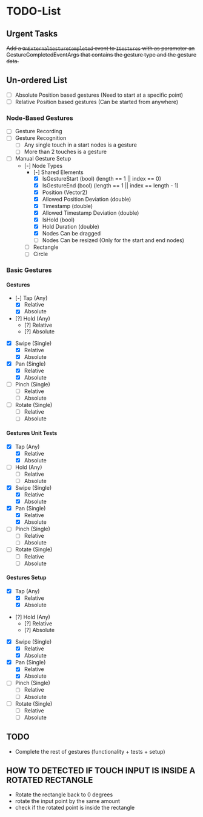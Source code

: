 # TODO-List

## Urgent Tasks

~~Add a `OnExternalGestureCompleted` event to `IGestures` with as parameter an GestureCompletedEventArgs that contains the gesture type and the gesture data.~~

## Un-ordered List

- [ ] Absolute Position based gestures (Need to start at a specific point)
- [ ] Relative Position based gestures (Can be started from anywhere)

### Node-Based Gestures

- [ ] Gesture Recording
- [ ] Gesture Recognition
    - [ ] Any single touch in a start nodes is a gesture
    - [ ] More than 2 touches is a gesture
- [ ] Manual Gesture Setup
    - [-] Node Types
        - [-] Shared Elements
            - [x] IsGestureStart (bool) (length == 1 || index == 0)
            - [x] IsGestureEnd (bool) (length == 1 || index == length - 1)
            - [x] Position (Vector2)
            - [x] Allowed Position Deviation (double)
            - [x] Timestamp (double)
            - [x] Allowed Timestamp Deviation (double)
            - [x] IsHold (bool)
            - [x] Hold Duration (double)
            - [x] Nodes Can be dragged
            - [ ] Nodes Can be resized (Only for the start and end nodes)
        - [ ] Rectangle
        - [ ] Circle

### Basic Gestures

#### Gestures

- [-] Tap (Any)
    - [x] Relative
    - [x] Absolute

- [?] Hold (Any)
    - [?] Relative
    - [?] Absolute

- [x] Swipe (Single)
    - [x] Relative
    - [x] Absolute

- [x] Pan (Single)
    - [x] Relative
    - [x] Absolute

- [ ] Pinch (Single)
    - [ ] Relative
    - [ ] Absolute
- [ ] Rotate (Single)
    - [ ] Relative
    - [ ] Absolute

#### Gestures Unit Tests

- [x] Tap (Any)
    - [x] Relative
    - [x] Absolute

- [ ] Hold (Any)
    - [ ] Relative
    - [ ] Absolute

- [x] Swipe (Single)
    - [x] Relative
    - [x] Absolute

- [x] Pan (Single)
    - [x] Relative
    - [x] Absolute

- [ ] Pinch (Single)
    - [ ] Relative
    - [ ] Absolute

- [ ] Rotate (Single)
    - [ ] Relative
    - [ ] Absolute

#### Gestures Setup

- [x] Tap (Any)
    - [x] Relative
    - [x] Absolute

- [?] Hold (Any)
    - [?] Relative
    - [?] Absolute

- [x] Swipe (Single)
    - [x] Relative
    - [x] Absolute

- [x] Pan (Single)
    - [x] Relative
    - [x] Absolute

- [ ] Pinch (Single)
    - [ ] Relative
    - [ ] Absolute

- [ ] Rotate (Single)
    - [ ] Relative
    - [ ] Absolute
    
## TODO

- Complete the rest of gestures (functionality + tests + setup)

## HOW TO DETECTED IF TOUCH INPUT IS INSIDE A ROTATED RECTANGLE

- Rotate the rectangle back to 0 degrees
- rotate the input point by the same amount
- check if the rotated point is inside the rectangle